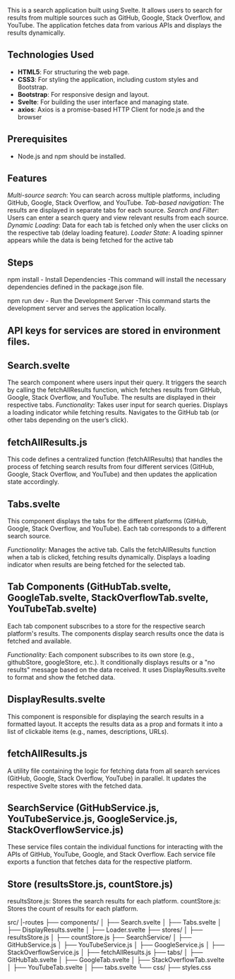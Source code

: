 This is a search application built using Svelte. It allows users to search for results from multiple sources such as GitHub, Google, Stack Overflow, and YouTube. The application fetches data from various APIs and displays the results dynamically.

## Technologies Used

- **HTML5**: For structuring the web page.
- **CSS3**: For styling the application, including custom styles and Bootstrap.
- **Bootstrap**: For responsive design and layout.
- **Svelte**: For building the user interface and managing state.
- **axios**: Axios is a promise-based HTTP Client for node.js and the browser

## Prerequisites

- Node.js and npm should be installed.

## Features
*Multi-source search*: You can search across multiple platforms, including GitHub, Google, Stack Overflow, and YouTube.
*Tab-based navigation*: The results are displayed in separate tabs for each source.
*Search and Filter*: Users can enter a search query and view relevant results from each source.
*Dynamic Loading*: Data for each tab is fetched only when the user clicks on the respective tab (delay loading feature).
*Loader State*: A loading spinner appears while the data is being fetched for the active tab

## Steps
npm install - Install Dependencies
-This command will install the necessary dependencies defined in the package.json file.

npm run dev - Run the Development Server
-This command starts the development server and serves the application locally.

## API keys for services are stored in environment files.

## Search.svelte
The search component where users input their query. It triggers the search by calling the fetchAllResults function, which fetches results from GitHub, Google, Stack Overflow, and YouTube. The results are displayed in their respective tabs.
*Functionality:*
Takes user input for search queries.
Displays a loading indicator while fetching results.
Navigates to the GitHub tab (or other tabs depending on the user’s click).

## fetchAllResults.js
This code defines a centralized function (fetchAllResults) that handles the process of fetching search results from four different services (GitHub, Google, Stack Overflow, and YouTube) and then updates the application state accordingly.

## Tabs.svelte
This component displays the tabs for the different platforms (GitHub, Google, Stack Overflow, and YouTube). Each tab corresponds to a different search source.

*Functionality:*
Manages the active tab.
Calls the fetchAllResults function when a tab is clicked, fetching results dynamically.
Displays a loading indicator when results are being fetched for the selected tab.

## Tab Components (GitHubTab.svelte, GoogleTab.svelte, StackOverflowTab.svelte, YouTubeTab.svelte)
Each tab component subscribes to a store for the respective search platform's results. The components display search results once the data is fetched and available.

*Functionality:*
Each component subscribes to its own store (e.g., githubStore, googleStore, etc.).
It conditionally displays results or a "no results" message based on the data received.
It uses DisplayResults.svelte to format and show the fetched data.

## DisplayResults.svelte
This component is responsible for displaying the search results in a formatted layout. It accepts the results data as a prop and formats it into a list of clickable items (e.g., names, descriptions, URLs).

## fetchAllResults.js
A utility file containing the logic for fetching data from all search services (GitHub, Google, Stack Overflow, YouTube) in parallel. It updates the respective Svelte stores with the fetched data.

## SearchService (GitHubService.js, YouTubeService.js, GoogleService.js, StackOverflowService.js)
These service files contain the individual functions for interacting with the APIs of GitHub, YouTube, Google, and Stack Overflow. Each service file exports a function that fetches data for the respective platform.

## Store (resultsStore.js, countStore.js)
resultsStore.js: Stores the search results for each platform.
countStore.js: Stores the count of results for each platform.

src/
|-routes
├── components/
│   ├── Search.svelte
│   ├── Tabs.svelte
│   ├── DisplayResults.svelte
│   ├── Loader.svelte
├── stores/
│   ├── resultsStore.js
│   ├── countStore.js
├── SearchService/
│   ├── GitHubService.js
│   ├── YouTubeService.js
│   ├── GoogleService.js
│   ├── StackOverflowService.js
│   ├── fetchAllResults.js
├── tabs/
│   ├── GitHubTab.svelte
│   ├── GoogleTab.svelte
│   ├── StackOverflowTab.svelte
│   ├── YouTubeTab.svelte
│   ├── tabs.svelte
└── css/
    ├── styles.css
